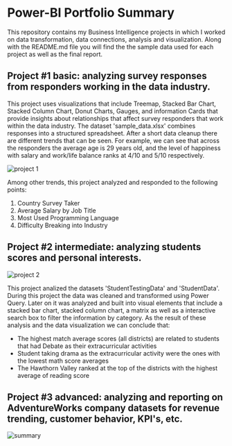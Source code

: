 # Power-BI Portfolio Summary
This repository contains my Business Intelligence projects in which I worked on data transformation, data connections, analysis and visualization. Along with the README.md file you will find the the sample data used for each project as well as the final report.  

## Project #1 basic: analyzing survey responses from responders working in the data industry.

This project uses visualizations that include Treemap, Stacked Bar Chart, Stacked Column Chart, Donut Charts, Gauges, and information Cards that provide insights about relationships that affect survey responders that work within the data industry. The dataset 'sample_data.xlsx' combines responses into a structured spreadsheet. After a short data cleanup there are different trends that can be seen. For example, we can see that across the responders the average age is 29 years old, and the level of happiness with salary and work/life balance ranks at 4/10 and 5/10 respectively. 

![project 1](https://github.com/user-attachments/assets/52c8fd75-11a7-4115-8863-e1d1ee349977)

Among other trends, this project analyzed and responded to the following points: 
  1. Country Survey Taker
  2. Average Salary by Job Title
  3. Most Used Programming Language
  4. Difficulty Breaking into Industry

## Project #2 intermediate: analyzing students scores and personal interests. 

![project 2](https://github.com/user-attachments/assets/6d8813c6-838a-4acf-a707-a80d66a754fc)

This project analized the datasets 'StudentTestingData' and 'StudentData'. During this project the data was cleaned and transformed using Power Query. Later on it was analyzed and built into visual elements that include a stacked bar chart, stacked column chart, a matrix as well as a interactive search box to filter the information by category. As the result of these analysis and the data visualization we can conclude that:
- The highest match average scores (all districts) are related to students that had Debate as their extracurricular activities
- Student taking drama as the extracurricular activity were the ones with the lowest math score averages
- The Hawthorn Valley ranked at the top of the districts with the highest average of reading score

## Project #3 advanced: analyzing and reporting on AdventureWorks company datasets for revenue trending, customer behavior, KPI's, etc. 

![summary](https://github.com/user-attachments/assets/cde6e2d5-9a28-482d-82c9-87bbac298dfa)

